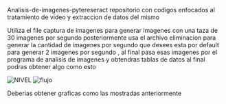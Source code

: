 Analisis-de-imagenes-pytereseract
                                   repositorio con codigos enfocados al tratamiento de video y extraccion de datos del mismo 

Utiliza el file captura de imagenes para generar imagenes con una taza de 30 imagenes por segundo posteriormente usa el archivo eliminacion para generar la cantidad de imagenes por segundo que desees esta por default para generar 2 imagenes por segundo , al final pasa esas imagenes por el programa de analisis de imagenes y obtendras tablas de datos al final podras obtener algo como esto 

![NIVEL](https://user-images.githubusercontent.com/102489433/180068661-567b72d9-652f-4035-9d04-445431200849.jpg)
![flujo](https://user-images.githubusercontent.com/102489433/180068665-6b2361d0-a177-42fb-a735-d6732988bbf1.jpg)

Deberias obtener graficas como las mostradas anteriormente 
